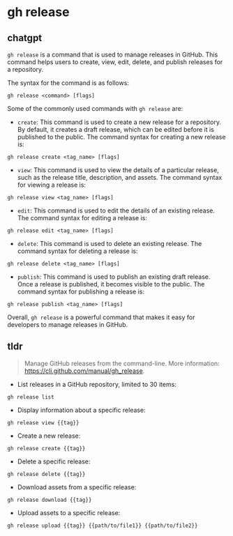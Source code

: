 # gh release 
## chatgpt 
`gh release` is a command that is used to manage releases in GitHub. This command helps users to create, view, edit, delete, and publish releases for a repository. 

The syntax for the command is as follows:

```
gh release <command> [flags]
```

Some of the commonly used commands with `gh release` are:

- `create`: This command is used to create a new release for a repository. By default, it creates a draft release, which can be edited before it is published to the public. The command syntax for creating a new release is:
```
gh release create <tag_name> [flags]
```
- `view`: This command is used to view the details of a particular release, such as the release title, description, and assets. The command syntax for viewing a release is:
```
gh release view <tag_name> [flags]
```
- `edit`: This command is used to edit the details of an existing release. The command syntax for editing a release is:
```
gh release edit <tag_name> [flags]
```
- `delete`: This command is used to delete an existing release. The command syntax for deleting a release is:
```
gh release delete <tag_name> [flags]
```
- `publish`: This command is used to publish an existing draft release. Once a release is published, it becomes visible to the public. The command syntax for publishing a release is:
```
gh release publish <tag_name> [flags]
```
Overall, `gh release` is a powerful command that makes it easy for developers to manage releases in GitHub. 

## tldr 
 
> Manage GitHub releases from the command-line.
> More information: <https://cli.github.com/manual/gh_release>.

- List releases in a GitHub repository, limited to 30 items:

`gh release list`

- Display information about a specific release:

`gh release view {{tag}}`

- Create a new release:

`gh release create {{tag}}`

- Delete a specific release:

`gh release delete {{tag}}`

- Download assets from a specific release:

`gh release download {{tag}}`

- Upload assets to a specific release:

`gh release upload {{tag}} {{path/to/file1}} {{path/to/file2}}`
